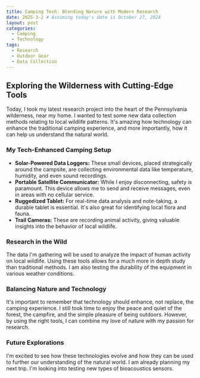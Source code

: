 ```yaml
---
title: Camping Tech: Blending Nature with Modern Research
date: 2025-3-2 # Assuming today's date is October 27, 2024
layout: post
categories:
  - Camping
  - Technology
tags:
  - Research
  - Outdoor Gear
  - Data Collection
---
```


## Exploring the Wilderness with Cutting-Edge Tools

Today, I took my latest research project into the heart of the Pennsylvania wilderness, near my home. I wanted to test some new data collection methods relating to local wildlife patterns. It's amazing how technology can enhance the traditional camping experience, and more importantly, how it can help us understand the natural world.

### My Tech-Enhanced Camping Setup 

* **Solar-Powered Data Loggers:** These small devices, placed strategically around the campsite, are collecting environmental data like temperature, humidity, and even sound recordings.
* **Portable Satellite Communicator:** While I enjoy disconnecting, safety is paramount. This device allows me to send and receive messages, even in areas with no cellular service.
* **Ruggedized Tablet:** For real-time data analysis and note-taking, a durable tablet is essential. It's also great for identifying local flora and fauna.
* **Trail Cameras:** These are recording animal activity, giving valuable insights into the behavior of local wildlife.

### Research in the Wild

The data I'm gathering will be used to analyze the impact of human activity on local wildlife. Using these tools allows for a much more in depth study than traditional methods. I am also testing the durability of the equipment in various weather conditions.

### Balancing Nature and Technology

It's important to remember that technology should enhance, not replace, the camping experience. I still took time to enjoy the peace and quiet of the forest, the campfire, and the simple pleasure of being outdoors. However, by using the right tools, I can combine my love of nature with my passion for research.

### Future Explorations

I'm excited to see how these technologies evolve and how they can be used to further our understanding of the natural world. I am already planning my next trip. I'm looking into testing new types of bioacoustics sensors.
